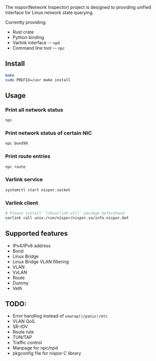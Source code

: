 The nispor(Network Inspector) project is designed to providing unified
interface for Linux network state querying.

Currently providing:
 * Rust crate
 * Python binding
 * Varlink interface -- `npd`
 * Command line tool -- `npc`

## Install

```bash
make
sudo PREFIX=/usr make install
```

## Usage

### Print all network status

```bash
npc
```

### Print network status of certain NIC

```bash
npc bond99
```

### Print route entries

```bash
npc route
```

### Varlink service

```bash
systemctl start nispor.socket
```

### Varlink client

```bash
# Please install `libvarlink-util` pacakge beforehand
varlink call unix:/run/nispor/nispor.so/info.nispor.Get
```

## Supported features
 * IPv4/IPv6 address
 * Bond
 * Linux Bridge
 * Linux Bridge VLAN filtering
 * VLAN
 * VxLAN
 * Route
 * Dummy
 * Veth

## TODO:
 * Error handling instead of `unwrap()/panic!/etc`
 * VLAN QoS
 * SR-IOV
 * Route rule
 * TUN/TAP
 * Traffic control
 * Manpage for npc/npd
 * pkgconfig file for nispor C library
